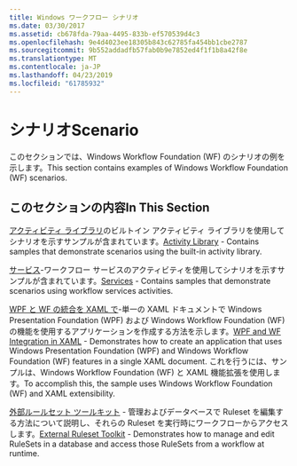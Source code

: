 ```yaml
---
title: Windows ワークフロー シナリオ
ms.date: 03/30/2017
ms.assetid: cb678fda-79aa-4495-833b-ef570539d4c3
ms.openlocfilehash: 9e4d4023ee18305b843c62785fa454bb1cbe2787
ms.sourcegitcommit: 9b552addadfb57fab0b9e7852ed4f1f1b8a42f8e
ms.translationtype: MT
ms.contentlocale: ja-JP
ms.lasthandoff: 04/23/2019
ms.locfileid: "61785932"
---
```

# <a name="scenario"></a><span data-ttu-id="4f21e-102">シナリオ</span><span class="sxs-lookup"><span data-stu-id="4f21e-102">Scenario</span></span>

<span data-ttu-id="4f21e-103">このセクションでは、Windows Workflow Foundation (WF) のシナリオの例を示します。</span><span class="sxs-lookup"><span data-stu-id="4f21e-103">This section contains examples of Windows Workflow Foundation (WF) scenarios.</span></span>  
  
## <a name="in-this-section"></a><span data-ttu-id="4f21e-104">このセクションの内容</span><span class="sxs-lookup"><span data-stu-id="4f21e-104">In This Section</span></span>

<span data-ttu-id="4f21e-105">[アクティビティ ライブラリ](activity-library.md)のビルトイン アクティビティ ライブラリを使用してシナリオを示すサンプルが含まれています。</span><span class="sxs-lookup"><span data-stu-id="4f21e-105">[Activity Library](activity-library.md) - Contains samples that demonstrate scenarios using the built-in activity library.</span></span>  
  
<span data-ttu-id="4f21e-106">[サービス](accessing-operationcontext.md)-ワークフロー サービスのアクティビティを使用してシナリオを示すサンプルが含まれています。</span><span class="sxs-lookup"><span data-stu-id="4f21e-106">[Services](accessing-operationcontext.md) - Contains samples that demonstrate scenarios using workflow services activities.</span></span>  
  
<span data-ttu-id="4f21e-107">[WPF と WF の統合を XAML で](wpf-and-wf-integration-in-xaml.md)-単一の XAML ドキュメントで Windows Presentation Foundation (WPF) および Windows Workflow Foundation (WF) の機能を使用するアプリケーションを作成する方法を示します。</span><span class="sxs-lookup"><span data-stu-id="4f21e-107">[WPF and WF Integration in XAML](wpf-and-wf-integration-in-xaml.md) - Demonstrates how to create an application that uses Windows Presentation Foundation (WPF) and Windows Workflow Foundation (WF) features in a single XAML document.</span></span> <span data-ttu-id="4f21e-108">これを行うには、サンプルは、Windows Workflow Foundation (WF) と XAML 機能拡張を使用します。</span><span class="sxs-lookup"><span data-stu-id="4f21e-108">To accomplish this, the sample uses Windows Workflow Foundation (WF) and XAML extensibility.</span></span>  
  
<span data-ttu-id="4f21e-109">[外部ルールセット ツールキット](external-ruleset-toolkit.md) - 管理およびデータベースで Ruleset を編集する方法について説明し、それらの Ruleset を実行時にワークフローからアクセスします。</span><span class="sxs-lookup"><span data-stu-id="4f21e-109">[External Ruleset Toolkit](external-ruleset-toolkit.md) - Demonstrates how to manage and edit RuleSets in a database and access those RuleSets from a workflow at runtime.</span></span>
